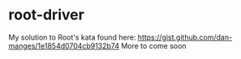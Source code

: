 # root-driver
My solution to Root's kata found here: https://gist.github.com/dan-manges/1e1854d0704cb9132b74
More to come soon
